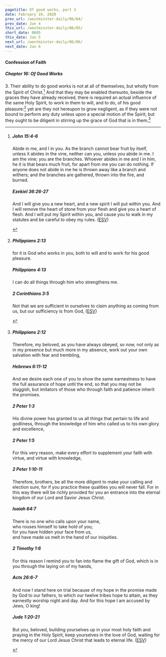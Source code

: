 ```yaml
---
pagetitle: Of good works, part 3
date: February 19, 2020
prev_url: /westminster-daily/06/04/
prev_date: Jun 4
this_url: /westminster-daily/06/05/
short_date: 0605
this_date: Jun 5
next_url: /westminster-daily/06/06/
next_date: Jun 6
---
```


#### Confession of Faith

##### Chapter 16: Of Good Works

3\. Their ability to do good works is not at all of themselves, but wholly from the Spirit of Christ.[^fnref:wcf1] And that they may be enabled thereunto, beside the graces they have already received, there is required an actual influence of the same Holy Spirit, to work in them to will, and to do, of his good pleasure:[^fnref:wcf2] yet are they not hereupon to grow negligent, as if they were not bound to perform any duty unless upon a special motion of the Spirit; but they ought to be diligent in stirring up the grace of God that is in them.[^fnref:wcf3]

[^fnref:wcf1]: <div class="esv"><h5>John 15:4-6</h5> <div class="esv-text"><p id="p43015004.01-1"><span class="woc">Abide in me, and I in you. As the branch cannot bear fruit by itself, unless it abides in the vine, neither can you, unless you abide in me.</span> <span class="woc">I am the vine; you are the branches. Whoever abides in me and I in him, he it is that bears much fruit, for apart from me you can do nothing.</span> <span class="woc">If anyone does not abide in me he is thrown away like a branch and withers; and the branches are gathered, thrown into the fire, and burned.</span></p> </div><h5>Ezekiel 36:26-27</h5> <div class="esv-text"><p id="p26036026.01-2">And I will give you a new heart, and a new spirit I will put within you. And I will remove the heart of stone from your flesh and give you a heart of flesh. And I will put my Spirit within you, and cause you to walk in my statutes and be careful to obey my rules.  (<a href="http://www.esv.org" class="copyright">ESV</a>)</p> </div> </div>

[^fnref:wcf2]: <div class="esv"><h5>Philippians 2:13</h5> <div class="esv-text"><p id="p50002013.01-1">for it is God who works in you, both to will and to work for his good pleasure.</p> </div><h5>Philippians 4:13</h5> <div class="esv-text"><p id="p50004013.01-2">I can do all things through him who strengthens me.</p> </div><h5>2 Corinthians 3:5</h5> <div class="esv-text"><p id="p47003005.01-3">Not that we are sufficient in ourselves to claim anything as coming from us, but our sufficiency is from God,  (<a href="http://www.esv.org" class="copyright">ESV</a>)</p> </div> </div>

[^fnref:wcf3]: <div class="esv"><h5>Philippians 2:12</h5> <div class="esv-text"> <p id="p50002012.05-1">Therefore, my beloved, as you have always obeyed, so now, not only as in my presence but much more in my absence, work out your own salvation with fear and trembling,</p> </div><h5>Hebrews 6:11-12</h5> <div class="esv-text"><p id="p58006011.01-2">And we desire each one of you to show the same earnestness to have the full assurance of hope until the end, so that you may not be sluggish, but imitators of those who through faith and patience inherit the promises.</p> </div><h5>2 Peter 1:3</h5> <div class="esv-text"> <p id="p61001003.07-3">His divine power has granted to us all things that pertain to life and godliness, through the knowledge of him who called us to his own glory and excellence,</p> </div><h5>2 Peter 1:5</h5> <div class="esv-text"><p id="p61001005.01-4">For this very reason, make every effort to supplement your faith with virtue, and virtue with knowledge,</p> </div><h5>2 Peter 1:10-11</h5> <div class="esv-text"><p id="p61001010.01-5">Therefore, brothers, be all the more diligent to make your calling and election sure, for if you practice these qualities you will never fall. For in this way there will be richly provided for you an entrance into the eternal kingdom of our Lord and Savior Jesus Christ.</p> </div><h5>Isaiah 64:7</h5> <div class="esv-text"><div class="block-indent"> <p class="line-group" id="p23064007.01-6">There is no one who calls upon your name,<br /> <span class="indent"></span>who rouses himself to take hold of you;<br /> for you have hidden your face from us,<br /> <span class="indent"></span>and have made us melt in the hand of our iniquities.</p> </div> </div><h5>2 Timothy 1:6</h5> <div class="esv-text"><p id="p55001006.01-7">For this reason I remind you to fan into flame the gift of God, which is in you through the laying on of my hands,</p> </div><h5>Acts 26:6-7</h5> <div class="esv-text"><p id="p44026006.01-8">And now I stand here on trial because of my hope in the promise made by God to our fathers, to which our twelve tribes hope to attain, as they earnestly worship night and day. And for this hope I am accused by Jews, O king!</p> </div><h5>Jude 1:20-21</h5> <div class="esv-text"><p id="p65001020.01-9">But you, beloved, building yourselves up in your most holy faith and praying in the Holy Spirit, keep yourselves in the love of God, waiting for the mercy of our Lord Jesus Christ that leads to eternal life.  (<a href="http://www.esv.org" class="copyright">ESV</a>)</p> </div> </div>

